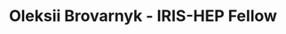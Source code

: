 ---
layout: fellow
pagetype: fellow
shortname: 47593978
permalink: /fellows/47593978.html
fellow-name: Oleksii Brovarnyk
title: Oleksii Brovarnyk - IRIS-HEP Fellow
active: False
dates:
  start: 2022-07-04
  end: 2022-09-04
photo: /assets/images/team/fellows-2022/Oleksii-Brovarnyk.jpg
institution: National Technical University "Kharkiv Polytechnic Institute" (NTU "KhPI")
e-mail: aleshabrov@gmail.com
project_title: Estimating transfer times of large datasets for scientific computing
project_goal: >
    This project will continue the existing research of the Rucio team on the estimation of the duration of file transfers for large scale sciences. The distributed data management environment for scientific experiments forms a complex ecosystem with dynamic interactions between users and data centers.
    Rucio's central role as the data management system, and the rich amount of data gathered about the transfers and data rules life cycles will help in creating machine learning for transfer time estimation.
mentors:
  - Mario Lassnig (CERN)

proposal: /assets/pdf/fellows-2022/205-proposal-Oleksii-Brovarnyk.pdf
presentations:
- title: Estimating transfer times of large datasets for scientific computing
  date: 2022-09-14
  url: https://indico.cern.ch/event/1195270/contributions/5043781/attachments/2508512/4311001/Oleksii%20Brovarnyk%20Iris-hep%20final%20presentation.pdf
  meeting: IRIS-HEP Topical Meetings
  meetingurl: https://indico.cern.ch/event/1195270/
  recordingurl: https://youtu.be/leIV_gRetHU
  focus-area: osglhc
current_status: >
github-username: leehha1
linkedin-profile: https://www.linkedin.com/in/oleksii-brovarnyk-559753259/
---